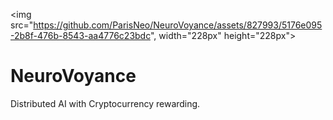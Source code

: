 <img src="https://github.com/ParisNeo/NeuroVoyance/assets/827993/5176e095-2b8f-476b-8543-aa4776c23bdc", width="228px" height="228px"><h1>NeuroVoyance</h1>
Distributed AI with Cryptocurrency rewarding.
